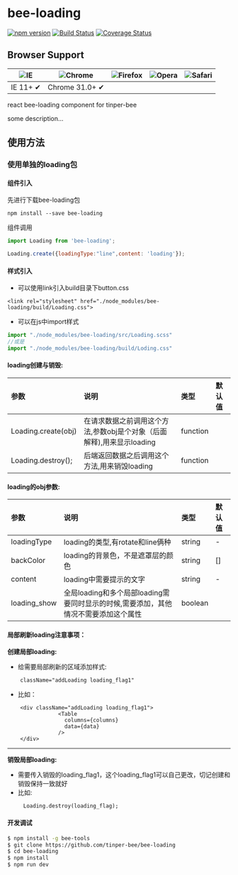 # bee-loading

[![npm version](https://img.shields.io/npm/v/bee-loading.svg)](https://www.npmjs.com/package/bee-loading)
[![Build Status](https://img.shields.io/travis/tinper-bee/bee-loading/master.svg)](https://travis-ci.org/tinper-bee/bee-loading)
[![Coverage Status](https://coveralls.io/repos/github/tinper-bee/bee-loading/badge.svg?branch=master)](https://coveralls.io/github/tinper-bee/bee-loading?branch=master)


## Browser Support

|![IE](https://raw.github.com/alrra/browser-logos/master/internet-explorer/internet-explorer_48x48.png) | ![Chrome](https://raw.github.com/alrra/browser-logos/master/chrome/chrome_48x48.png) | ![Firefox](https://raw.github.com/alrra/browser-logos/master/firefox/firefox_48x48.png) | ![Opera](https://raw.github.com/alrra/browser-logos/master/opera/opera_48x48.png) | ![Safari](https://raw.github.com/alrra/browser-logos/master/safari/safari_48x48.png)|
| --- | --- | --- | --- | --- |
| IE 11+ ✔ | Chrome 31.0+ ✔ |


react bee-loading component for tinper-bee

some description...

## 使用方法

### 使用单独的loading包
#### 组件引入
先进行下载bee-loading包

```
npm install --save bee-loading
```
组件调用

```js
import Loading from 'bee-loading';

Loading.create({loadingType:"line",content: 'loading'});

```

#### 样式引入
- 可以使用link引入build目录下button.css
```
<link rel="stylesheet" href="./node_modules/bee-loading/build/Loading.css">
```
- 可以在js中import样式
```js
import "./node_modules/bee-loading/src/Loading.scss"
//或是
import "./node_modules/bee-loading/build/Loding.css"
```

#### loading创建与销毁:
|参数|说明|类型|默认值|
|:---|:-----|:----|:------|
| Loading.create(obj)| 在请求数据之前调用这个方法,参数obj是个对象（后面解释),用来显示loading|function|
| Loading.destroy();| 后端返回数据之后调用这个方法,用来销毁loading|function|
#### loading的obj参数: 
|参数|说明|类型|默认值|
|:---|:-----|:----|:------|
|loadingType|loading的类型,有rotate和line俩种|string|-|
|backColor|loading的背景色，不是遮罩层的颜色|string|[]|
|content|loading中需要提示的文字|string|-|
|loading_show| 全局loading和多个局部loading需要同时显示的时候,需要添加，其他情况不需要添加这个属性|boolean||
#### 局部刷新loading注意事项：
**创建局部loading:**
- 给需要局部刷新的区域添加样式:
```
    className="addLoading loading_flag1"
```


- 比如：
```
    <div className="addLoading loading_flag1">
                <Table
                  columns={columns}
                  data={data}
                />
    </div>
```
---
**销毁局部loading:**
- 需要传入销毁的loading_flag1，这个loading_flag1可以自己更改，切记创建和销毁保持一致就好
- 比如:
```
     Loading.destroy(loading_flag);
```


#### 开发调试

```sh
$ npm install -g bee-tools
$ git clone https://github.com/tinper-bee/bee-loading
$ cd bee-loading
$ npm install
$ npm run dev
```

